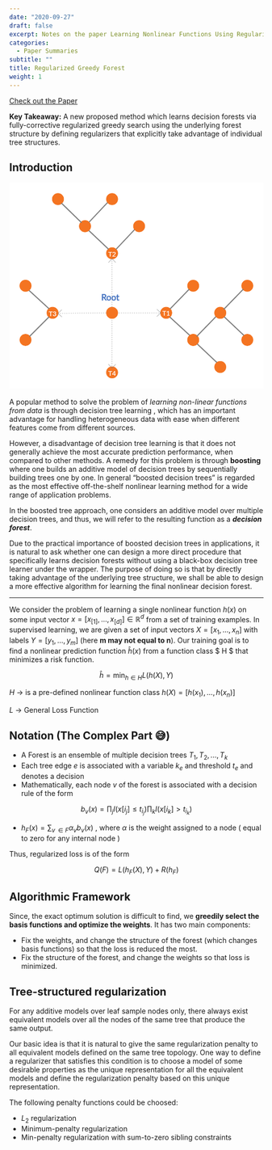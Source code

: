 ```yaml
---
date: "2020-09-27"
draft: false
excerpt: Notes on the paper Learning Nonlinear Functions Using Regularized Greedy Forest by Rie Johnson
categories:
  - Paper Summaries
subtitle: ""
title: Regularized Greedy Forest
weight: 1
---
```


[Check out the Paper](https://arxiv.org/pdf/1109.0887.pdf)

**Key Takeaway:** A new proposed method which learns decision forests via fully-corrective regularized greedy search using the underlying forest structure by defining regularizers that explicitly take advantage of individual tree structures.


## Introduction

![](/img/regular-greedy-forest.jpg)

A popular method to solve the problem of *learning non-linear functions from data* is through decision tree learning , which has an important advantage for handling heterogeneous data with ease when different features come from different sources.

However, a disadvantage of decision tree learning is that it does not generally achieve the most accurate
prediction performance, when compared to other methods. A remedy for this problem is through **boosting** where one builds an additive model of decision trees by sequentially building trees one by one. In general “boosted decision trees” is regarded as the most effective off-the-shelf nonlinear learning method for a wide range of application problems.

In the boosted tree approach, one considers an additive model over multiple decision trees, and thus, we will
refer to the resulting function as a ***decision forest***.

Due to the practical importance of boosted decision trees in applications, it is natural to ask whether one can design a more direct procedure that specifically learns decision forests without using a black-box decision tree learner under the wrapper. The purpose of doing so is that by directly taking advantage of the underlying tree
structure, we shall be able to design a more effective algorithm for learning the final nonlinear decision forest.

---

We consider the problem of learning a single nonlinear function $h(x)$ on some input vector $x = [ x_{[1]}, ..., x_{[d]} ] \in \mathbb{R}^d$ from a set of training examples. In supervised learning, we are given a set of input vectors $X = [x_1, ..., x_n]$ with labels $Y = [y_1, ..., y_m]$ (here <b>m may not equal to n</b>). Our training goal is to find a nonlinear prediction function $\hat{h}(x)$ from a function class $ H $ that minimizes a risk function. 

$$\hat{h} = \min_{h \in H} L(h(X), Y)$$

$H$ → is a pre-defined nonlinear function class $h(X) = [h(x_1), ..., h(x_n)]$

$L$  → General Loss Function

## Notation (The Complex Part 😅)

- A Forest is an ensemble of multiple decision trees $T_1, T_2, ..., T_k$
- Each tree edge $e$ is associated with a variable $k_e$ and threshold $t_e$ and denotes a decision
- Mathematically, each node $v$ of the forest is associated with a decision rule of the form

$$ b_{v}(x) = \prod_{j} I(x[i_j] \leq t_{i_{j}}) \prod_{k} I (x[i_k] > t_{i_{k}}) $$

- $h_{F}(x) = \sum_{v \, \in F} \alpha_vb_v(x)$ , where $\alpha$ is the weight assigned to a node ( equal to zero for any internal node )

Thus, regularized loss is of the form

$$ Q(F) = L(h_{F}(X), Y) + R(h_{F}) $$

## Algorithmic Framework

Since, the exact optimum solution is difficult to find, we **greedily select the basis functions and optimize the weights**. It has two main components:

- Fix the weights, and change the structure of the forest (which changes basis functions) so that the loss is reduced the most. 
- Fix the structure of the forest, and change the weights so that loss is minimized.

## Tree-structured regularization

For any additive models over leaf sample nodes only, there always exist equivalent models over all the nodes of the same tree that produce the same output.

Our basic idea is that it is natural to give the same regularization penalty to all equivalent models defined on the same tree topology. One way to define a regularizer that satisfies this condition is to choose
a model of some desirable properties as the unique representation for all the equivalent models and define the regularization penalty based on this unique representation.

The following penalty functions could be choosed:

- $L_2$ regularization
- Minimum-penalty regularization
- Min-penalty regularization with sum-to-zero sibling constraints